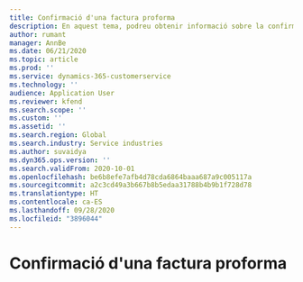 ```yaml
---
title: Confirmació d'una factura proforma
description: En aquest tema, podreu obtenir informació sobre la confirmació d'una factura proforma.
author: rumant
manager: AnnBe
ms.date: 06/21/2020
ms.topic: article
ms.prod: ''
ms.service: dynamics-365-customerservice
ms.technology: ''
audience: Application User
ms.reviewer: kfend
ms.search.scope: ''
ms.custom: ''
ms.assetid: ''
ms.search.region: Global
ms.search.industry: Service industries
ms.author: suvaidya
ms.dyn365.ops.version: ''
ms.search.validFrom: 2020-10-01
ms.openlocfilehash: be6b8efe7afb4d78cda6864baaa687a9c005117a
ms.sourcegitcommit: a2c3cd49a3b667b8b5edaa31788b4b9b1f728d78
ms.translationtype: HT
ms.contentlocale: ca-ES
ms.lasthandoff: 09/28/2020
ms.locfileid: "3896044"
---
```

# <a name="confirming-a-proforma-invoice"></a>Confirmació d'una factura proforma
